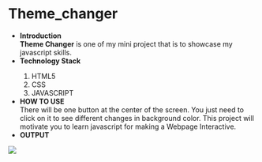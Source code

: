 # Theme_changer
<ul>
<li><b>Introduction</b></li>
<b>Theme Changer</b> is one of my mini project that is to showcase my javascript skills.
<br/>

<li><b>Technology Stack</b></li>
<ol>
<li>HTML5</li>
<li>CSS</li>
<li>JAVASCRIPT</li>
</ol>

<li><b>HOW TO USE</b></li>
There will be one button at the center of the screen. You just need to click on it to see different changes in background color. This project will motivate you to learn javascript for making a Webpage Interactive.


<li><b>OUTPUT</b></li></ul>

![](https://github.com/Abhiraj-Sardar/Theme_changer/blob/master/img/output.gif.gif)
